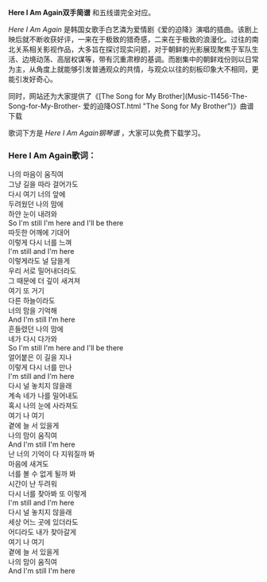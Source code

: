 

**Here I Am Again双手简谱** 和五线谱完全对应。

_Here I Am Again_
是韩国女歌手白艺潾为爱情剧《爱的迫降》演唱的插曲。该剧上映后就不断收获好评，一来在于极致的猎奇感，二来在于极致的浪漫化。过往的南北关系相关影视作品，大多旨在探讨现实问题，对于朝鲜的光影展现聚焦于军队生活、边境动荡、高层权谋等，带有沉重肃穆的基调。而剧集中的朝鲜戏份则以日常为主，从角度上就能够引发普通观众的共情，与观众以往的刻板印象大不相同，更能引发好奇心。

同时，网站还为大家提供了《[The Song for My Brother](Music-11456-The-Song-for-My-Brother-
爱的迫降OST.html "The Song for My Brother")》曲谱下载

歌词下方是 _Here I Am Again钢琴谱_ ，大家可以免费下载学习。

### Here I Am Again歌词：

나의 마음이 움직여  
그냥 길을 따라 걸어가도  
다시 여기 너의 앞에  
두려웠던 나의 맘에  
하얀 눈이 내려와  
So I'm still I'm here and I'll be there  
따듯한 어깨에 기대어  
이렇게 다시 너를 느껴  
I'm still and I'm here  
이렇게라도 널 담을게  
우리 서로 밀어내더라도  
그 때문에 더 깊이 새겨져  
여기 또 거기  
다른 하늘이라도  
너의 맘을 기억해  
And I'm still I'm here  
흔들렸던 나의 맘에  
네가 다시 다가와  
So I'm still I'm here and I'll be there  
얼어붙은 이 길을 지나  
이렇게 다시 너를 만나  
I'm still and I'm here  
다시 널 놓치지 않을래  
계속 네가 나를 밀어내도  
혹시 나의 눈에 사라져도  
여기 나 여기  
곁에 늘 서 있을게  
나의 맘이 움직여  
And I'm still I'm here  
난 너의 기억이 다 지워질까 봐  
마음에 새겨도  
너를 볼 수 없게 될까 봐  
시간이 난 두려워  
다시 너를 찾아봐 또 이렇게  
I'm still and I'm here  
다시 널 놓치지 않을래  
세상 어느 곳에 있더라도  
어디라도 내가 찾아갈게  
여기 나 여기  
곁에 늘 서 있을게  
나의 맘이 움직여  
And I'm still I'm here

